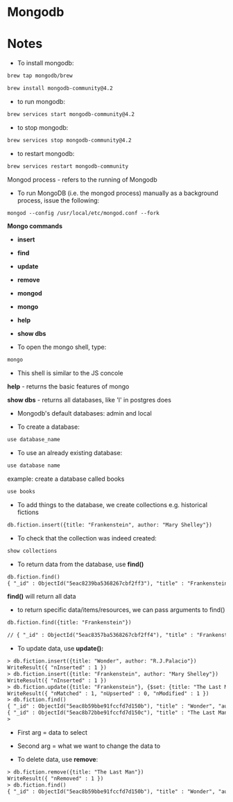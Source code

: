 # Mongodb

# Notes

* To install mongodb:

```html
brew tap mongodb/brew

brew install mongodb-community@4.2
```

* to run mongodb:

```html
brew services start mongodb-community@4.2
```

* to stop mongodb:

```html
brew services stop mongodb-community@4.2
```

* to restart mongodb:

```html
brew services restart mongodb-community
``` 


Mongod process - refers to the running of Mongodb

* To run MongoDB (i.e. the mongod process) manually as a background process, issue the following:
```html
mongod --config /usr/local/etc/mongod.conf --fork
```


**Mongo commands**

* **insert**
* **find**
* **update**
* **remove**
* **mongod**
* **mongo**
* **help**
* **show dbs**

* To open the mongo shell, type:

```html
mongo
```
* This shell is similar to the JS concole 

**help** - returns the basic features of mongo

**show dbs** - returns all databases, like 'l' in postgres does

* Mongodb's default databases: admin and local 

* To create a database:

```html
use database_name
```

* To use an already existing database: 
```html
use database name
```
example:
create a database called books
```html
use books
```

* To add things to the database, we create collections
e.g. historical fictions

```html
db.fiction.insert({title: "Frankenstein", author: "Mary Shelley"})
```
* To check that the collection was indeed created:

```html
show collections
```

* To return data from the database, use **find()**

```html
db.fiction.find()
{ "_id" : ObjectId("5eac8239ba5368267cbf2ff3"), "title" : "Frankenstein", "author" : "Mary Shelley" }
```
**find()** will return all data

* to return specific data/items/resources, we can pass arguments to find()

```html
db.fiction.find({title: "Frankenstein"})
```
```html
// { "_id" : ObjectId("5eac8357ba5368267cbf2ff4"), "title" : "Frankenstein", "author" : "Mary Shelley" }
```

* To update data, use **update():**

```html
> db.fiction.insert({title: "Wonder", author: "R.J.Palacio"})
WriteResult({ "nInserted" : 1 })
> db.fiction.insert({title: "Frankenstein", author: "Mary Shelley"})
WriteResult({ "nInserted" : 1 })
> db.fiction.update({title: "Frankenstein"}, {$set: {title: "The Last Man"}})
WriteResult({ "nMatched" : 1, "nUpserted" : 0, "nModified" : 1 })
> db.fiction.find()
{ "_id" : ObjectId("5eac8b59bbe91fccfd7d150b"), "title" : "Wonder", "author" : "R.J.Palacio" }
{ "_id" : ObjectId("5eac8b72bbe91fccfd7d150c"), "title" : "The Last Man", "author" : "Mary Shelley" }
> 
```

* First arg = data to select
* Second arg = what we want to change the data to

* To delete data, use **remove**:

```html
> db.fiction.remove({title: "The Last Man"})
WriteResult({ "nRemoved" : 1 })
> db.fiction.find()
{ "_id" : ObjectId("5eac8b59bbe91fccfd7d150b"), "title" : "Wonder", "author" : "R.J.Palacio" }
```
